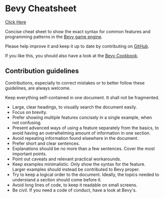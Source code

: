 # Bevy Cheatsheet

[ Click Here ](bevy-cheatsheet.md)

Concise cheat sheet to show the exact syntax for common features and programming patterns in the [Bevy game engine](https://github.com/bevyengine/bevy).

Please help improve it and keep it up to date by contributing on [GitHub](https://github.com/jamadazi/bevy-cheatsheet).

If you like this, you should also have a look at the [Bevy Cookbook](https://github.com/jamadazi/bevy-cookbook).

## Contribution guidelines

Contributions, especially to correct mistakes or to better follow these guidelines, are always welcome.

Keep everything self-contained in one document. It shall not be fragmented.

 - Large, clear headings, to visually search the document easily.
 - Focus on brevity.
 - Prefer showing multiple features concisely in a single example, when not confusing.
 - Present advanced ways of using a feature separately from the basics, to avoid having an overwhelming amount of information in one section.
 - Avoid repeating information found elsewhere in the document.
 - Prefer short and clear sentences.
 - Explanations should be no more than a few sentences. Cover the most important points.
 - Point out caveats and relevant practical workarounds.
 - Keep examples minimalistic. Only show the syntax for the feature. Larger examples should instead be contributed to Bevy proper.
 - Try to keep a logical order to the document. Ideally, the topics needed to understand a section should come before it.
 - Avoid long lines of code, to keep it readable on small screens.
 - Be civil. If you need a code of conduct, have a look at Bevy's.



